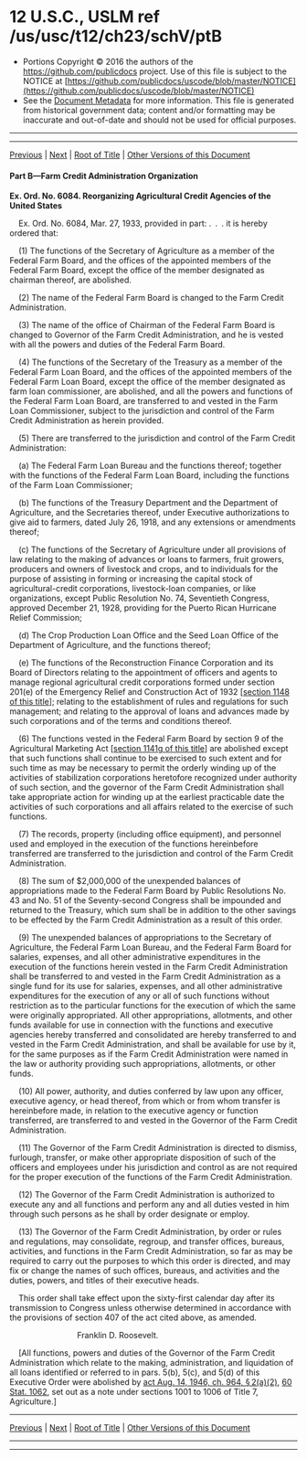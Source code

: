 ---
---

# 12 U.S.C., USLM ref /us/usc/t12/ch23/schV/ptB

* Portions Copyright © 2016 the authors of the https://github.com/publicdocs project.
  Use of this file is subject to the NOTICE at [https://github.com/publicdocs/uscode/blob/master/NOTICE](https://github.com/publicdocs/uscode/blob/master/NOTICE)
* See the [Document Metadata](././../../../../../..//README.md) for more information.
  This file is generated from historical government data; content and/or formatting may be inaccurate and out-of-date and should not be used for official purposes.

----------
----------

[Previous](./../../../../../..//us/usc/t12/ch23/schV/ptA/m__us_usc_t12_s2221.md) | [Next](./../../../../../..//us/usc/t12/ch23/schV/ptB/m__us_usc_t12_s2241.md) | [Root of Title](./../../../../../../) | [Other Versions of this Document](https://publicdocs.github.io/go/links?ns=uslm&ref=%2Fus%2Fusc%2Ft12%2Fch23%2FschV%2FptB)

#### Part B—Farm Credit Administration Organization

 __Ex. Ord. No. 6084. Reorganizing Agricultural Credit Agencies of the United States__ 

    Ex. Ord. No. 6084, Mar. 27, 1933, provided in part: . . . it is hereby ordered that:

    (1) The functions of the Secretary of Agriculture as a member of the Federal Farm Board, and the offices of the appointed members of the Federal Farm Board, except the office of the member designated as chairman thereof, are abolished.

    (2) The name of the Federal Farm Board is changed to the Farm Credit Administration.

    (3) The name of the office of Chairman of the Federal Farm Board is changed to Governor of the Farm Credit Administration, and he is vested with all the powers and duties of the Federal Farm Board.

    (4) The functions of the Secretary of the Treasury as a member of the Federal Farm Loan Board, and the offices of the appointed members of the Federal Farm Loan Board, except the office of the member designated as farm loan commissioner, are abolished, and all the powers and functions of the Federal Farm Loan Board, are transferred to and vested in the Farm Loan Commissioner, subject to the jurisdiction and control of the Farm Credit Administration as herein provided.

    (5) There are transferred to the jurisdiction and control of the Farm Credit Administration:

    (a) The Federal Farm Loan Bureau and the functions thereof; together with the functions of the Federal Farm Loan Board, including the functions of the Farm Loan Commissioner;

    (b) The functions of the Treasury Department and the Department of Agriculture, and the Secretaries thereof, under Executive authorizations to give aid to farmers, dated July 26, 1918, and any extensions or amendments thereof;

    (c) The functions of the Secretary of Agriculture under all provisions of law relating to the making of advances or loans to farmers, fruit growers, producers and owners of livestock and crops, and to individuals for the purpose of assisting in forming or increasing the capital stock of agricultural-credit corporations, livestock-loan companies, or like organizations, except Public Resolution No. 74, Seventieth Congress, approved December 21, 1928, providing for the Puerto Rican Hurricane Relief Commission;

    (d) The Crop Production Loan Office and the Seed Loan Office of the Department of Agriculture, and the functions thereof;

    (e) The functions of the Reconstruction Finance Corporation and its Board of Directors relating to the appointment of officers and agents to manage regional agricultural credit corporations formed under section 201(e) of the Emergency Relief and Construction Act of 1932 \[[section 1148 of this title][/us/usc/t12/s1148]\]; relating to the establishment of rules and regulations for such management; and relating to the approval of loans and advances made by such corporations and of the terms and conditions thereof.

    (6) The functions vested in the Federal Farm Board by section 9 of the Agricultural Marketing Act \[[section 1141g of this title][/us/usc/t12/s1141g]\] are abolished except that such functions shall continue to be exercised to such extent and for such time as may be necessary to permit the orderly winding up of the activities of stabilization corporations heretofore recognized under authority of such section, and the governor of the Farm Credit Administration shall take appropriate action for winding up at the earliest practicable date the activities of such corporations and all affairs related to the exercise of such functions.

    (7) The records, property (including office equipment), and personnel used and employed in the execution of the functions hereinbefore transferred are transferred to the jurisdiction and control of the Farm Credit Administration.

    (8) The sum of $2,000,000 of the unexpended balances of appropriations made to the Federal Farm Board by Public Resolutions No. 43 and No. 51 of the Seventy-second Congress shall be impounded and returned to the Treasury, which sum shall be in addition to the other savings to be effected by the Farm Credit Administration as a result of this order.

    (9) The unexpended balances of appropriations to the Secretary of Agriculture, the Federal Farm Loan Bureau, and the Federal Farm Board for salaries, expenses, and all other administrative expenditures in the execution of the functions herein vested in the Farm Credit Administration shall be transferred to and vested in the Farm Credit Administration as a single fund for its use for salaries, expenses, and all other administrative expenditures for the execution of any or all of such functions without restriction as to the particular functions for the execution of which the same were originally appropriated. All other appropriations, allotments, and other funds available for use in connection with the functions and executive agencies hereby transferred and consolidated are hereby transferred to and vested in the Farm Credit Administration, and shall be available for use by it, for the same purposes as if the Farm Credit Administration were named in the law or authority providing such appropriations, allotments, or other funds.

    (10) All power, authority, and duties conferred by law upon any officer, executive agency, or head thereof, from which or from whom transfer is hereinbefore made, in relation to the executive agency or function transferred, are transferred to and vested in the Governor of the Farm Credit Administration.

    (11) The Governor of the Farm Credit Administration is directed to dismiss, furlough, transfer, or make other appropriate disposition of such of the officers and employees under his jurisdiction and control as are not required for the proper execution of the functions of the Farm Credit Administration.

    (12) The Governor of the Farm Credit Administration is authorized to execute any and all functions and perform any and all duties vested in him through such persons as he shall by order designate or employ.

    (13) The Governor of the Farm Credit Administration, by order or rules and regulations, may consolidate, regroup, and transfer offices, bureaus, activities, and functions in the Farm Credit Administration, so far as may be required to carry out the purposes to which this order is directed, and may fix or change the names of such offices, bureaus, and activities and the duties, powers, and titles of their executive heads.

    This order shall take effect upon the sixty-first calendar day after its transmission to Congress unless otherwise determined in accordance with the provisions of section 407 of the act cited above, as amended.

                              Franklin D. Roosevelt.

    \[All functions, powers and duties of the Governor of the Farm Credit Administration which relate to the making, administration, and liquidation of all loans identified or referred to in pars. 5(b), 5(c), and 5(d) of this Executive Order were abolished by [act Aug. 14, 1946, ch. 964, § 2(a)(2)][/us/act/1946-08-14/ch964/s2/a/2], [60 Stat. 1062][/us/stat/60/1062], set out as a note under sections 1001 to 1006 of Title 7, Agriculture.\]

----------

[Previous](./../../../../../..//us/usc/t12/ch23/schV/ptA/m__us_usc_t12_s2221.md) | [Next](./../../../../../..//us/usc/t12/ch23/schV/ptB/m__us_usc_t12_s2241.md) | [Root of Title](./../../../../../../) | [Other Versions of this Document](https://publicdocs.github.io/go/links?ns=uslm&ref=%2Fus%2Fusc%2Ft12%2Fch23%2FschV%2FptB)

----------
----------

[/us/usc/t12/s1148]: https://publicdocs.github.io/go/links?ns=uslm&ref=%2Fus%2Fusc%2Ft12%2Fs1148
[/us/usc/t12/s1141g]: https://publicdocs.github.io/go/links?ns=uslm&ref=%2Fus%2Fusc%2Ft12%2Fs1141g
[/us/act/1946-08-14/ch964/s2/a/2]: https://publicdocs.github.io/go/links?ns=uslm&ref=%2Fus%2Fact%2F1946-08-14%2Fch964%2Fs2%2Fa%2F2
[/us/stat/60/1062]: https://publicdocs.github.io/go/links?ns=uslm&ref=%2Fus%2Fstat%2F60%2F1062


